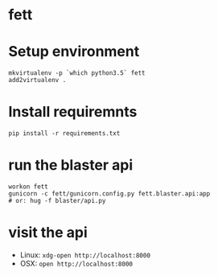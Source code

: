 # fett

# Setup environment
```
mkvirtualenv -p `which python3.5` fett
add2virtualenv .
```

# Install requiremnts
`pip install -r requirements.txt`

# run the blaster api
```
workon fett
gunicorn -c fett/gunicorn.config.py fett.blaster.api:app
# or: hug -f blaster/api.py
```

# visit the api
- Linux: `xdg-open http://localhost:8000`
- OSX: `open http://localhost:8000`

